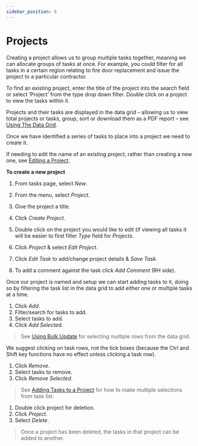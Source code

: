 ```yaml
---
sidebar_position: 8
---
```

# Projects

Creating a project allows us to group multiple tasks together, meaning we can allocate groups of tasks at once. For example, you could  filter for all tasks in a certain region relating to fire door replacement and issue the project to a particular contractor.

To find an existing project, enter the title of the project into the search field or select ‘Project’ from the type drop down filter. Double click on a project to view the tasks within it.

Projects and their tasks are displayed in the data grid – allowing us to view total projects or tasks, group, sort or download them as a PDF report – see [Using The Data Grid](a).



Once we have identified a series of tasks to place into a project we need to create it.

If needing to edit the name of an existing project, rather than creating a new one, see [Editing a Project](a).

**To create a new project**

1. From tasks page, select *New*.
1. From the menu, select *Project*.
1. Give the project a title.
1. Click *Create Project*.

1. Double click on the project you would like to edit (if viewing all tasks it will be easier to first filter *Type* field for *Projects*.
1. Click *Project* & select *Edit Project*.
1. Click *Edit Task* to add/change project details & *Save Task*.
1. To add a comment against the task click *Add Comment* (RH side).

Once our project is named and setup we can start adding tasks to it, doing so by filtering the task list in the data grid to add either one or multiple tasks at a time.

1. Click *Add*.
1. Filter/search for tasks to add.
1. Select tasks to add.
1. Click *Add Selected*.

> See [Using Bulk Update](a) for selecting multiple rows from the data grid.

We suggest clicking on task rows, not the tick boxes (because the Ctrl and Shift key functions have no effect unless clicking a task row).

1. Click *Remove*.
1. Select tasks to remove.
1. Click *Remove Selected*.

> See [Adding Tasks to a Project](a) for how to make multiple selections from task list.

1. Double click project for deletion.
1. Click *Project*.
1. Select *Delete*.

> Once a project has been deleted, the tasks in that project can be added to another.
